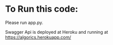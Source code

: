 # To Run this code:

Please run app.py.

Swagger Api is deployed at Heroku and running at https://algorics.herokuapp.com/
